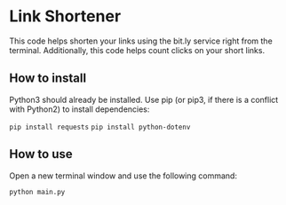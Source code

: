 # Link Shortener

This code helps shorten your links using the bit.ly service right from the terminal. Additionally, this code helps count clicks on your short links.
## How to install

Python3 should already be installed. Use pip (or pip3, if there is a conflict with Python2) to install dependencies:

```pip install requests```
```pip install python-dotenv```

## How to use

Open a new terminal window and use the following command:
``` python 
python main.py